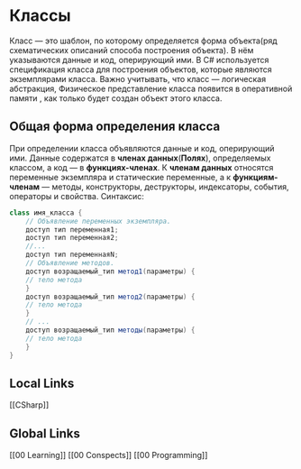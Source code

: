 # Классы 
Класс — это шаблон, по которому определяется форма объекта(ряд схематических описаний способа построения объекта). В нём указываются данные и код, оперирующий ими. 
В С# используется спецификация класса для построения объектов, которые являются экземплярами класса.
Важно учитывать, что класс — логическая абстракция, Физическое представление класса появится в оперативной памяти , как только будет создан объект этого класса.
## Общая форма определения класса 
При определении класса объявляются данные и код, оперирующий ими. 
Данные содержатся в __членах данных__(__Полях__), определяемых классом, а код — в __функциях-членах__.
К __членам данных__ относятся переменные экземпляра и статические переменные, а к __функциям-членам__ — методы, конструкторы, деструкторы, индексаторы, события, операторы и свойства.
Синтаксис:
```csharp
class имя_класса {
	// Объявление переменных экземпляра.
	доступ тип переменная1;
	доступ тип переменная2;
	//...
	доступ тип переменнаяN;
	// Объявление методов.
	доступ возращаемый_тип метод1(параметры) {
	// тело метода
	}
	доступ возращаемый_тип метод2(параметры) {
	// тело метода
	}
	// ...
	доступ возращаемый_тип методы(параметры) {
	// тело метода
	}
}
```














## Local Links 
[[CSharp]]



## Global Links
[[00 Learning]]
[[00 Conspects]]
[[00 Programming]]